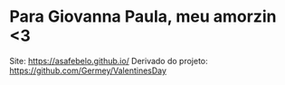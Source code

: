 # Para Giovanna Paula, meu amorzin <3
Site: https://asafebelo.github.io/
Derivado do projeto: https://github.com/Germey/ValentinesDay
